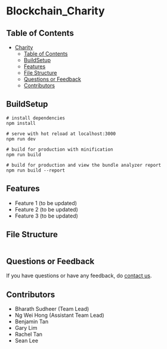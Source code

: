 # Blockchain_Charity


## Table of Contents

- [Charity](#charity)
  - [Table of Contents](#table-of-contents)
  - [BuildSetup](#buildsetup)
  - [Features](#features)
  - [File Structure](#file-structure)
  - [Questions or Feedback](#questions-or-feedback)
  - [Contributors](#contributors)


## BuildSetup
```
# install dependencies
npm install

# serve with hot reload at localhost:3000
npm run dev

# build for production with minification
npm run build

# build for production and view the bundle analyzer report
npm run build --report

```

## Features
- Feature 1 (to be updated)
- Feature 2 (to be updated)
- Feature 3 (to be updated)


## File Structure
```

 ```

## Questions or Feedback
If you have questions or have any feedback, do [contact us](mailto:charity@gmail.com).

## Contributors
- Bharath Sudheer (Team Lead)
- Ng Wei Hong (Assistant Team Lead)
- Benjamin Tan
- Gary Lim
- Rachel Tan
- Sean Lee
